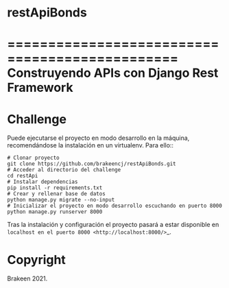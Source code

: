 # restApiBonds

===============================================
Construyendo APIs con **Django Rest Framework**
===============================================

Challenge
=============
Puede ejecutarse el proyecto en modo desarrollo en la máquina, recomendándose la instalación en un virtualenv.
Para ello::

    # Clonar proyecto
    git clone https://github.com/brakeencj/restApiBonds.git
    # Acceder al directorio del challenge
    cd restApi
    # Instalar dependencias
    pip install -r requirements.txt
    # Crear y rellenar base de datos
    python manage.py migrate --no-input
    # Inicializar el proyecto en modo desarrollo escuchando en puerto 8000
    python manage.py runserver 8000

Tras la instalación y configuración el proyecto pasará a estar disponible en
`localhost en el puerto 8000 <http://localhost:8000/>`_.

Copyright
=========

Brakeen 2021.
